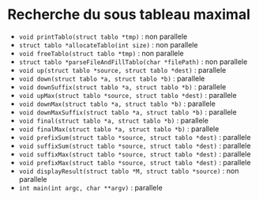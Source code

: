 # Recherche du sous tableau maximal

* `void printTablo(struct tablo *tmp)` : non parallele
* `struct tablo *allocateTablo(int size)` : non parallele
* `void freeTablo(struct tablo *tmp)` : non parallele
* `struct tablo *parseFileAndFillTablo(char *filePath)` : non parallele
* `void up(struct tablo *source, struct tablo *dest)` : parallele
* `void down(struct tablo *a, struct tablo *b)` : parallele
* `void downSuffix(struct tablo *a, struct tablo *b)` : parallele
* `void upMax(struct tablo *source, struct tablo *dest)` : parallele
* `void downMax(struct tablo *a, struct tablo *b)` : parallele
* `void downMaxSuffix(struct tablo *a, struct tablo *b)` : parallele
* `void final(struct tablo *a, struct tablo *b)` : parallele
* `void finalMax(struct tablo *a, struct tablo *b)` : parallele
* `void prefixSum(struct tablo *source, struct tablo *dest)` : parallele
* `void suffixSum(struct tablo *source, struct tablo *dest)` : parallele
* `void suffixMax(struct tablo *source, struct tablo *dest)` : parallele
* `void prefixMax(struct tablo *source, struct tablo *dest)` : parallele
* `void displayResult(struct tablo *M, struct tablo *source)` : non parallele
* `int main(int argc, char **argv)` : parallele
